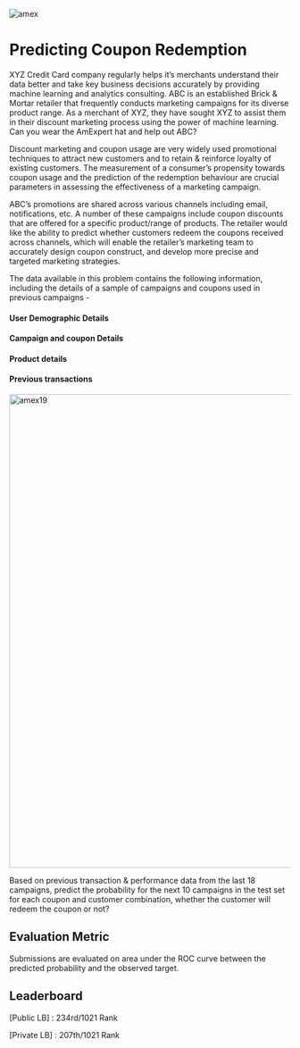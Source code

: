 ![amex](https://user-images.githubusercontent.com/25604111/68610721-627f9280-04de-11ea-9b04-e563d07c4a5b.jpg)

# Predicting Coupon Redemption

XYZ Credit Card company regularly helps it’s merchants understand their data better and take key business decisions accurately by providing machine learning and analytics consulting. ABC is an established Brick & Mortar retailer that frequently conducts marketing campaigns for its diverse product range. As a merchant of XYZ, they have sought XYZ to assist them in their discount marketing process using the power of machine learning. Can you wear the AmExpert hat and help out ABC?

Discount marketing and coupon usage are very widely used promotional techniques to attract new customers and to retain & reinforce loyalty of existing customers. The measurement of a consumer’s propensity towards coupon usage and the prediction of the redemption behaviour are crucial parameters in assessing the effectiveness of a marketing campaign.

ABC’s promotions are shared across various channels including email, notifications, etc. A number of these campaigns include coupon discounts that are offered for a specific product/range of products. The retailer would like the ability to predict whether customers redeem the coupons received across channels, which will enable the retailer’s marketing team to accurately design coupon construct, and develop more precise and targeted marketing strategies.

The data available in this problem contains the following information, including the details of a sample of campaigns and coupons used in previous campaigns -

#### User Demographic Details

#### Campaign and coupon Details

#### Product details

#### Previous transactions

<img width="848" alt="amex19" src="https://user-images.githubusercontent.com/25604111/68610794-9d81c600-04de-11ea-9fe6-444d143ea4ab.png">


Based on previous transaction & performance data from the last 18 campaigns, predict the probability for the next 10 campaigns in the test set for each coupon and customer combination, whether the customer will redeem the coupon or not?

## Evaluation Metric
Submissions are evaluated on area under the ROC curve between the predicted probability and the observed target.

## Leaderboard

[Public LB] : 234rd/1021 Rank

[Private LB] : 207th/1021 Rank
